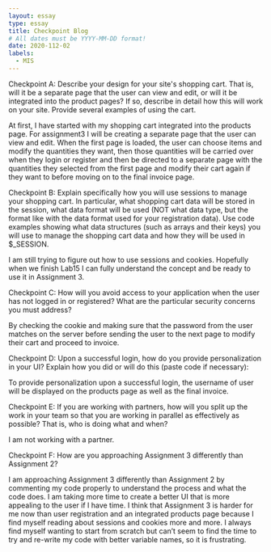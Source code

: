 ```yaml
---
layout: essay
type: essay
title: Checkpoint Blog
# All dates must be YYYY-MM-DD format!
date: 2020-112-02
labels:
  - MIS
---
```


Checkpoint A:
Describe your design for your site's shopping cart. That is, will it be a separate page that the user can view and edit, or will it be integrated into the product pages? If so, describe in detail how this will work on your site. Provide several examples of using the cart.

At first, I have started with my shopping cart integrated into the products page. For assignment3 I will be creating a separate page that the user can view and edit. When the first page is loaded, the user can choose items and modify the quantities they want, then those quantities will be carried over when they login or register and then be directed to a separate page with the quantities they selected from the first page and modify their cart again if they want to before moving on to the final invoice page.
 
 
Checkpoint B:
Explain specifically how you will use sessions to manage your shopping cart. In particular, what shopping cart data will be stored in the session, what data format will be used (NOT what data type, but the format like with the data format used for your registration data). Use code examples showing what data structures (such as arrays and their keys) you will use to manage the shopping cart data and how they will be used in $_SESSION.

I am still trying to figure out how to use sessions and cookies. Hopefully when we finish Lab15 I can fully understand the concept and be ready to use it in Assignment 3.
 
Checkpoint C:
How will you avoid access to your application when the user has not logged in or registered? What are the particular security concerns you must address?

By checking the cookie and making sure that the password from the user matches on the server before sending the user to the next page to modify their cart and proceed to invoice.
 
Checkpoint D:
Upon a successful login, how do you provide personalization in your UI? Explain how you did or will do this (paste code if necessary):

To provide personalization upon a successful login, the username of user will be displayed on the products page as well as the final invoice. 
 
Checkpoint E:
If you are working with partners, how will you split up the work in your team so that you are working in parallel as effectively as possible? That is, who is doing what and when?

I am not working with a partner.

 
Checkpoint F:
How are you approaching Assignment 3 differently than Assignment 2?

I am approaching Assignment 3 differently than Assignment 2 by commenting my code properly to understand the process and what the code does. I am taking more time to create a better UI that is more appealing to the user if I have time. I think that Assignment 3 is harder for me now than user registration and an integrated products page because I find myself reading about sessions and cookies more and more. I always find myself wanting to start from scratch but can’t seem to find the time to try and re-write my code with better variable names, so it is frustrating.
